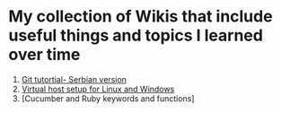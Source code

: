 # My collection of Wikis that include useful things and topics I learned over time

1. [Git tutortial- Serbian version](https://github.com/Ninna994/docs/wiki/Git-prirucnik) 
1. [Virtual host setup for Linux and Windows](https://github.com/Ninna994/docs/wiki/Virtual-Host-for-Linux-and-Windows)
1. [Cucumber and Ruby keywords and functions]

